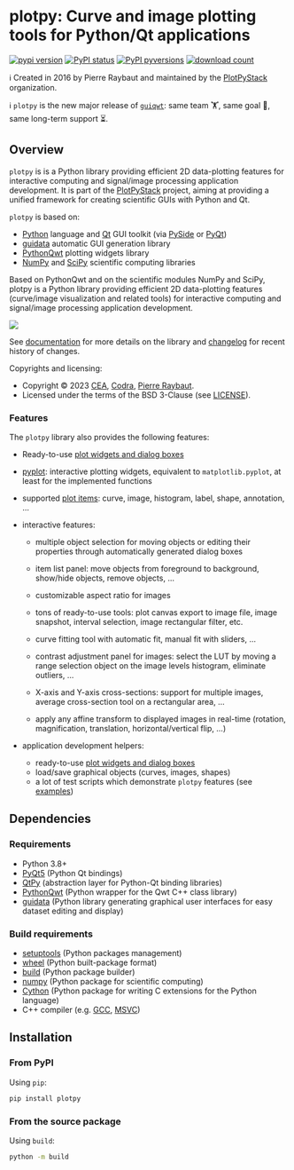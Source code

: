# plotpy: Curve and image plotting tools for Python/Qt applications

[![pypi version](https://img.shields.io/pypi/v/plotpy.svg)](https://pypi.org/project/plotpy/)
[![PyPI status](https://img.shields.io/pypi/status/plotpy.svg)](https://github.com/PlotPyStack/plotpy/)
[![PyPI pyversions](https://img.shields.io/pypi/pyversions/plotpy.svg)](https://pypi.python.org/pypi/plotpy/)
[![download count](https://img.shields.io/conda/dn/conda-forge/plotpy.svg)](https://www.anaconda.com/download/)

ℹ️ Created in 2016 by Pierre Raybaut and maintained by the [PlotPyStack](https://github.com/PlotPyStack) organization.

ℹ️ `plotpy` is the new major release of [`guiqwt`](https://github.com/PierreRaybaut/guiqwt): same team 🏋️, same goal 🎯, same long-term support ⏳.

## Overview

`plotpy` is is a Python library providing efficient 2D data-plotting features
for interactive computing and signal/image processing application development.
It is part of the [PlotPyStack](https://github.com/PlotPyStack) project, aiming at
providing a unified framework for creating scientific GUIs with Python and Qt.

`plotpy` is based on:

* [Python](http://www.python.org) language and [Qt](https://doc.qt.io/) GUI toolkit (via [PySide](https://doc.qt.io/qtforpython-6/) or [PyQt](http://www.riverbankcomputing.co.uk/software/pyqt/intro))
* [guidata](https://pypi.python.org/pypi/guidata) automatic GUI generation library
* [PythonQwt](https://pypi.python.org/pypi/PythonQwt) plotting widgets library
* [NumPy](https://pypi.python.org/pypi/NumPy) and [SciPy](https://pypi.python.org/pypi/SciPy) scientific computing libraries

Based on PythonQwt and on the scientific modules NumPy and SciPy, plotpy is a
Python library providing efficient 2D data-plotting features (curve/image
visualization and related tools) for interactive computing and signal/image
processing application development.

<img src="https://raw.githubusercontent.com/PlotPyStack/plotpy/master/doc/images/panorama.png">

See [documentation](https://plotpy.readthedocs.io/en/latest/) for more details on
the library and [changelog](CHANGELOG.md) for recent history of changes.

Copyrights and licensing:

* Copyright © 2023 [CEA](https://www.cea.fr), [Codra](https://codra.net/), [Pierre Raybaut](https://github.com/PierreRaybaut).
* Licensed under the terms of the BSD 3-Clause (see [LICENSE](LICENSE)).

### Features

The `plotpy` library also provides the following features:

* Ready-to-use [plot widgets and dialog boxes](https://plotpy.readthedocs.io/en/latest/features/plot/index.html)

* [pyplot](https://plotpy.readthedocs.io/en/latest/features/pyplot.html): interactive plotting widgets, equivalent to `matplotlib.pyplot`, at
  least for the implemented functions

* supported [plot items](https://plotpy.readthedocs.io/en/latest/features/items/index.html): curve, image, histogram, label, shape, annotation, ...

* interactive features:

  * multiple object selection for moving objects or editing their
    properties through automatically generated dialog boxes

  * item list panel: move objects from foreground to background,
    show/hide objects, remove objects, ...

  * customizable aspect ratio for images

  * tons of ready-to-use tools: plot canvas export to image file, image
    snapshot, interval selection, image rectangular filter, etc.

  * curve fitting tool with automatic fit, manual fit with sliders, ...

  * contrast adjustment panel for images: select the LUT by moving a range selection
    object on the image levels histogram, eliminate outliers, ...

  * X-axis and Y-axis cross-sections: support for multiple images, average
    cross-section tool on a rectangular area, ...

  * apply any affine transform to displayed images in real-time (rotation,
    magnification, translation, horizontal/vertical flip, ...)

* application development helpers:

  * ready-to-use [plot widgets and dialog boxes](https://plotpy.readthedocs.io/en/latest/features/plot/index.html)
  * load/save graphical objects (curves, images, shapes)
  * a lot of test scripts which demonstrate `plotpy` features (see [examples](https://plotpy.readthedocs.io/en/latest/intro/examples.html))

## Dependencies

### Requirements

* Python 3.8+
* [PyQt5](https://pypi.python.org/pypi/PyQt5) (Python Qt bindings)
* [QtPy](https://pypi.org/project/QtPy/) (abstraction layer for Python-Qt binding libraries)
* [PythonQwt](https://pypi.org/project/PythonQwt/) (Python wrapper for the Qwt C++ class library)
* [guidata](https://pypi.org/project/guidata/) (Python library generating graphical user interfaces for easy dataset editing and display)

### Build requirements

* [setuptools](https://pypi.org/project/setuptools/) (Python packages management)
* [wheel](https://pypi.org/project/wheel/) (Python built-package format)
* [build](https://pypi.org/project/build/) (Python package builder)
* [numpy](https://pypi.org/project/numpy/) (Python package for scientific computing)
* [Cython](https://pypi.org/project/Cython/) (Python package for writing C extensions for the Python language)
* C++ compiler (e.g. [GCC](https://gcc.gnu.org/), [MSVC](https://visualstudio.microsoft.com/vs/features/cplusplus/))

## Installation

### From PyPI

Using ``pip``:

```bash
pip install plotpy
```

### From the source package

Using ``build``:

```bash
python -m build
```
